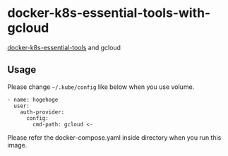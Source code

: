 # docker-k8s-essential-tools-with-gcloud
[docker-k8s-essential-tools](https://github.com/hiko1129/docker-k8s-essential-tools) and gcloud

## Usage
Please change `~/.kube/config` like below when you use volume.
```
- name: hogehoge
  user:
    auth-provider:
      config:
        cmd-path: gcloud <- 
```

Please refer the docker-compose.yaml inside directory when you run this image. 
